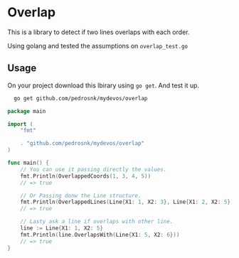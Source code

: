 # Overlap

This is a library to detect if two lines overlaps with each order.

Using golang and tested the assumptions on `overlap_test.go`

## Usage

On your project download this lbirary using `go get`. And test it up.

```sh
  go get github.com/pedrosnk/mydevos/overlap
```

```go
package main

import (
	"fmt"

	. "github.com/pedrosnk/mydevos/overlap"
)

func main() {
    // You can use it passing directly the values.
	fmt.Println(OverlappedCoords(1, 3, 4, 5))
	// => true

    // Or Passing donw the Line structure.
	fmt.Println(OverlappedLines(Line{X1: 1, X2: 3}, Line{X1: 2, X2: 5}))
	// => true

    // Lasty ask a line if overlaps with other line.
	line := Line{X1: 1, X2: 5}
	fmt.Println(line.OverlapsWith(Line{X1: 5, X2: 6}))
	// => true
}
```
